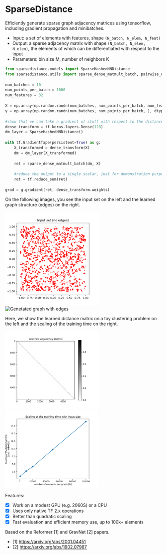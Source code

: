 SparseDistance
==============

Efficiently generate sparse graph adjacency matrices using tensorflow, including gradient propagation and minibatches.

 - Input: a set of elements with features, shape `(N_batch, N_elem, N_feat)`
 - Output: a sparse adjacency matrix with shape `(N_batch, N_elem, N_elem)`, the elements of which can be differentiated with respect to the input
 - Parameters: bin size M, number of neighbors K

```python
from sparsedistance.models import SparseHashedNNDistance
from sparsedistance.utils import sparse_dense_matmult_batch, pairwise_dist

num_batches = 10
num_points_per_batch = 1000
num_features = 32

X = np.array(np.random.randn(num_batches, num_points_per_batch, num_features), dtype=np.float32)
y = np.array(np.random.randn(num_batches, num_points_per_batch, ), dtype=np.float32)

#show that we can take a gradient of stuff with respect to the distance matrix values (but not indices!)
dense_transform = tf.keras.layers.Dense(128)
dm_layer = SparseHashedNNDistance()

with tf.GradientTape(persistent=True) as g:
    X_transformed = dense_transform(X)
    dm = dm_layer(X_transformed)

    ret = sparse_dense_matmult_batch(dm, X)

    #reduce the output to a single scalar, just for demonstration purposes
    ret = tf.reduce_sum(ret)

grad = g.gradient(ret, dense_transform.weights)
```

On the following images, you see the input set on the left and the learned graph structure (edges) on the right.
<p float="left">
  <img src="images/graph_noedge.png" alt="Input set without edges" width="300"/>
  <img src="images/graph.png" alt="Genetated graph with edges" width="300"/>
</p>

Here, we show the learned distance matrix on a toy clustering problem on the left and the scaling of the training time on the right.
<p float="left">
  <img src="images/dm.png" alt="Generated adjacency matrix" width="300"/>
  <img src="images/timing.png" alt="Scaling of the complexity with input size" width="300"/>
</p>

Features:
 - [x] Work on a modest GPU (e.g. 2060S) or a CPU
 - [x] Uses only native TF 2.x operations
 - [x] Better than quadratic scaling
 - [x] Fast evaluation and efficient memory use, up to 100k+ elements

Based on the Reformer [1] and GravNet [2] papers.

 - [1] https://arxiv.org/abs/2001.04451
 - [2] https://arxiv.org/abs/1902.07987